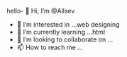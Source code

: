 hello- 👋 Hi, I’m @Allsev
- 👀 I’m interested in ...web designing
- 🌱 I’m currently learning ...html
- 💞️ I’m looking to collaborate on ...
- 📫 How to reach me ...

<!---
Allsev/Allsev is a ✨ special ✨ repository because its `README.md` (this file) appears on your GitHub profile.
You can click the Preview link to take a look at your changes.
--->
